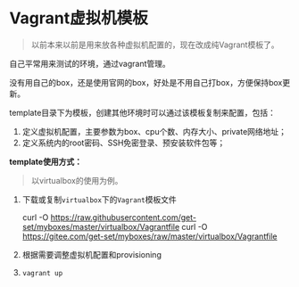 # Vagrant虚拟机模板

> 以前本来以前是用来放各种虚拟机配置的，现在改成纯Vagrant模板了。

自己平常用来测试的环境，通过vagrant管理。  

没有用自己的box，还是使用官网的box，好处是不用自己打box，方便保持box更新。  

template目录下为模板，创建其他环境时可以通过该模板复制来配置，包括： 

1. 定义虚拟机配置，主要参数为box、cpu个数、内存大小、private网络地址； 
2. 定义系统内的root密码、SSH免密登录、预安装软件包等；  

**template使用方式：**

> 以virtualbox的使用为例。

1. 下载或复制`virtualbox`下的`Vagrant`模板文件

    curl -O https://raw.githubusercontent.com/get-set/myboxes/master/virtualbox/Vagrantfile
    curl -O https://gitee.com/get-set/myboxes/raw/master/virtualbox/Vagrantfile

2. 根据需要调整虚拟机配置和provisioning
3. `vagrant up`

